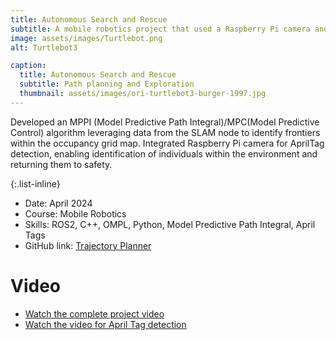 ```yaml
---
title: Autonomous Search and Rescue
subtitle: A mobile robotics project that used a Raspberry Pi camera and TurtleBot 3 on ROS2 to conduct autonomous search and rescue missions
image: assets/images/Turtlebot.png
alt: Turtlebot3

caption:
  title: Autonomous Search and Rescue
  subtitle: Path planning and Exploration
  thumbnail: assets/images/ori-turtlebot3-burger-1997.jpg
---
```

Developed an MPPI (Model Predictive Path Integral)/MPC(Model Predictive Control) algorithm leveraging
data from the SLAM node to identify frontiers within the occupancy grid map. Integrated Raspberry Pi camera for AprilTag detection, enabling identification of individuals within the
environment and returning them to safety.

{:.list-inline}
- Date: April 2024
- Course: Mobile Robotics
- Skills: ROS2, C++, OMPL, Python, Model Predictive Path Integral, April Tags
- GitHub link: [Trajectory Planner](https://github.com/adityaaspat/Robotics/tree/main/OMPL_Trajector_planner)
  

# Video

- [Watch the complete project video](assets/videos/20240418_053609000_iOS.mp4)
- [Watch the video for April Tag detection](assets/videos/20240412_194553710_iOS.mp4)
